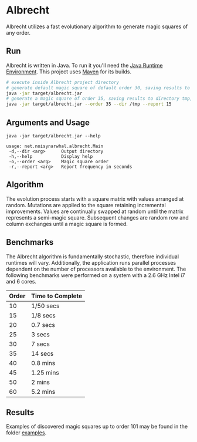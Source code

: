 # Albrecht

Albrecht utilizes a fast evolutionary algorithm to generate magic squares of any order.



## Run

Albrecht is written in Java. To run it you'll need the [Java Runtime Environment](https://java.com/en/download/). This project uses [Maven](https://maven.apache.org/install.html) for its builds.

```bash
# execute inside Albrecht project directory
# generate default magic square of default order 30, saving results to the current directory
java -jar target/albrecht.jar 
# generate a magic square of order 35, saving results to directory tmp, with a status report every 15 secs
java -jar target/albrecht.jar --order 35 --dir /tmp --report 15
```



## Arguments and Usage

```
java -jar target/albrecht.jar --help

usage: net.noisynarwhal.albrecht.Main
 -d,--dir <arg>      Output directory
 -h,--help           Display help
 -o,--order <arg>    Magic square order
 -r,--report <arg>   Report frequency in seconds
```



## Algorithm

The evolution process starts with a square matrix with values arranged at random. Mutations are applied to the square retaining incremental improvements. Values are continually swapped at random until the matrix represents a semi-magic square. Subsequent changes are random row and column exchanges until a magic square is formed.

 

## Benchmarks

The Albrecht algorithm is fundamentally stochastic, therefore individual runtimes will vary. Additionally, the application runs parallel processes dependent on the number of processors available to the environment. The following benchmarks were performed on a system with a 2.6 GHz Intel i7 and 6 cores.

| Order | Time to Complete |
| ----- | ---------------- |
| 10    | 1/50 secs        |
| 15    | 1/8 secs         |
| 20    | 0.7 secs         |
| 25    | 3 secs           |
| 30    | 7 secs           |
| 35    | 14 secs          |
| 40    | 0.8 mins         |
| 45    | 1.25 mins        |
| 50    | 2 mins           |
| 60    | 5.2 mins         |



## Results

Examples of discovered magic squares up to order 101 may be found in the folder [examples](https://github.com/david-ta-ming/Albrecht/tree/main/examples).
